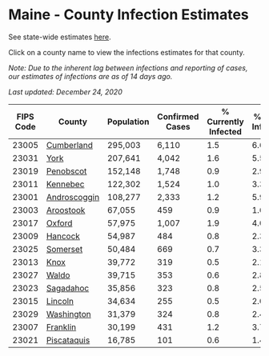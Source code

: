 # Maine - County Infection Estimates

See state-wide estimates [here](/infections/us-me).

Click on a county name to view the infections estimates for that county.

*Note: Due to the inherent lag between infections and reporting of cases, our estimates of infections are as of 14 days ago.*

*Last updated: December 24, 2020*

|   FIPS Code |                       County |   Population |   Confirmed Cases |   % Currently Infected |   % Total Infected |
|-------------|------------------------------|--------------|-------------------|------------------------|--------------------|
|       23005 |     [Cumberland](cumberland) |      295,003 |             6,110 |                    1.5 |                6.6 |
|       23031 |                 [York](york) |      207,641 |             4,042 |                    1.6 |                5.5 |
|       23019 |       [Penobscot](penobscot) |      152,148 |             1,748 |                    0.9 |                2.9 |
|       23011 |         [Kennebec](kennebec) |      122,302 |             1,524 |                    1.0 |                3.3 |
|       23001 | [Androscoggin](androscoggin) |      108,277 |             2,333 |                    1.2 |                5.9 |
|       23003 |       [Aroostook](aroostook) |       67,055 |               459 |                    0.9 |                1.6 |
|       23017 |             [Oxford](oxford) |       57,975 |             1,007 |                    1.9 |                4.0 |
|       23009 |           [Hancock](hancock) |       54,987 |               484 |                    0.8 |                2.3 |
|       23025 |         [Somerset](somerset) |       50,484 |               669 |                    0.7 |                3.3 |
|       23013 |                 [Knox](knox) |       39,772 |               319 |                    0.5 |                2.1 |
|       23027 |               [Waldo](waldo) |       39,715 |               353 |                    0.6 |                2.8 |
|       23023 |       [Sagadahoc](sagadahoc) |       35,856 |               323 |                    0.8 |                2.5 |
|       23015 |           [Lincoln](lincoln) |       34,634 |               255 |                    0.5 |                2.0 |
|       23029 |     [Washington](washington) |       31,379 |               324 |                    0.8 |                2.4 |
|       23007 |         [Franklin](franklin) |       30,199 |               431 |                    1.2 |                3.7 |
|       23021 |   [Piscataquis](piscataquis) |       16,785 |               101 |                    0.6 |                1.4 |